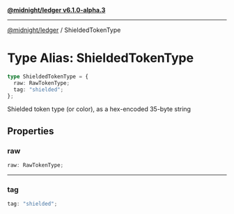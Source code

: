 [**@midnight/ledger v6.1.0-alpha.3**](../README.md)

***

[@midnight/ledger](../globals.md) / ShieldedTokenType

# Type Alias: ShieldedTokenType

```ts
type ShieldedTokenType = {
  raw: RawTokenType;
  tag: "shielded";
};
```

Shielded token type (or color), as a hex-encoded 35-byte string

## Properties

### raw

```ts
raw: RawTokenType;
```

***

### tag

```ts
tag: "shielded";
```
